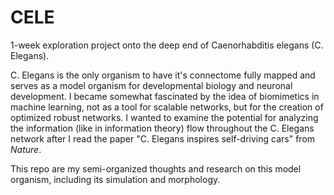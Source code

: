 # CELE

1-week exploration project onto the deep end of Caenorhabditis elegans (C. Elegans). 


C. Elegans is the only organism to have it's connectome fully mapped and serves as a model organism for developmental biology and neuronal development. I became somewhat fascinated by the idea of biomimetics in machine learning, not as a tool for scalable networks, but for the creation of optimized robust networks. I wanted to examine the potential for analyzing the information (like in information theory) flow throughout the C. Elegans network after I read the paper "C. Elegans inspires self-driving cars" from *Nature*.


This repo are my semi-organized thoughts and research on this model organism, including its simulation and morphology.
